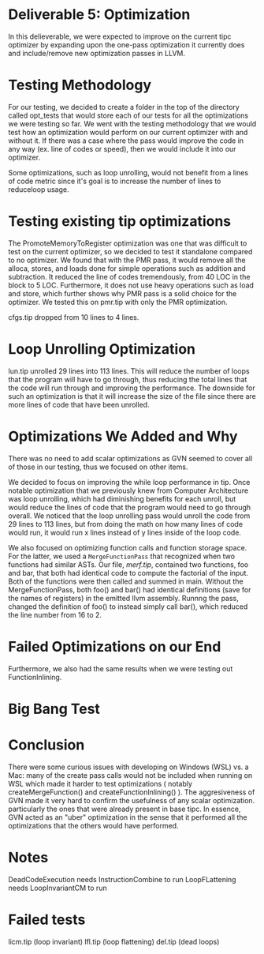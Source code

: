 # Deliverable 5: Optimization

In this delieverable, we were expected to improve on the current tipc optimizer by expanding upon the one-pass optimization it currently does and include/remove new optimization passes in LLVM.

# Testing Methodology 

For our testing, we decided to create a folder in the top of the directory called opt\_tests that would store each of our tests for all the optimizations we were testing so far. We went with the testing methodology that we would test how an optimization would perform on our current optimizer with and without it. If there was a case where the pass would improve the code in any way (ex. line of codes or speed), then we would include it into our optimizer. 

Some optimizations, such as loop unrolling, would not benefit from a lines of code metric since it's goal is to increase the number of lines to reduceloop usage. 

# Testing existing tip optimizations
The PromoteMemoryToRegister optimization was one that was difficult to test on the current optimizer, so we decided to test it standalone compared to no optimizer. We found that with the PMR pass, it would remove all the alloca, stores, and loads done for simple operations such as addition and subtraction. It reduced the line of codes tremendously, from 40 LOC in the block to 5 LOC. Furthermore, it does not use heavy operations such as load and store, which further shows why PMR pass is a solid choice for the optimizer. We tested this on pmr.tip with only the PMR optimization.

cfgs.tip dropped from 10 lines to 4 lines. 

# Loop Unrolling Optimization
lun.tip unrolled 29 lines into 113 lines. This will reduce the number of loops that the program will have to go through, thus reducing the total lines that the code will run through and improving the performance. The downside for such an optimization is that it will increase the size of the file since there are more lines of code that have been unrolled.

# Optimizations We Added and Why
There was no need to add scalar optimizations as GVN seemed to cover all of those in our testing, thus we focused on other items.

We decided to focus on improving the while loop performance in tip. Once notable optimization that we previously knew from Computer Architecture was loop unrolling, which had diminishing benefits for each unroll, but would reduce the lines of code that the program would need to go through overall. We noticed that the loop unrolling pass would unroll the code from 29 lines to 113 lines, but from doing the math on how many lines of code would run, it would run x lines instead of y lines inside of the loop code.

We also focused on optimizing function calls and function storage space. For the latter, we used a `MergeFunctionPass` that recognized when two functions had similar ASTs. Our file, *merf.tip*, contained two functions, foo and bar, that both had identical code to compute the factorial of the input. Both of the functions were then called and summed in main. Without the MergeFunctionPass, both foo() and bar() had identical definitions (save for the names of registers) in the emitted llvm assembly. Runnng the pass, changed the definition of foo() to instead simply call bar(), which reduced the line number from 16 to 2.

# Failed Optimizations on our End

Furthermore, we also had the same results when we were testing out FunctionInlining.

# Big Bang Test

# Conclusion
There were some curious issues with developing on Windows (WSL) vs. a Mac: many of the create pass calls would not be included when running on WSL which made it harder to test optimizations ( notably createMergeFunction() and createFunctionInlining() ).
The aggresiveness of GVN made it very hard to confirm the usefulness of any scalar optimization. particularly the ones that were already present in base tipc. In essence, GVN acted as an "uber" optimization in the sense that it performed all the optimizations that the others would have performed.

# Notes
DeadCodeExecution needs InstructionCombine to run
LoopFLattening needs LoopInvariantCM to run

# Failed tests
licm.tip (loop invariant)
lfl.tip (loop flattening)
del.tip (dead loops)
